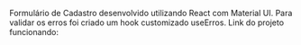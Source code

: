 Formulário de Cadastro desenvolvido utilizando React com Material UI. Para validar os erros foi criado um hook customizado useErros.
Link do projeto funcionando: 
